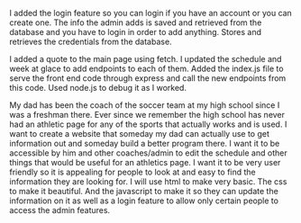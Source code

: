 I added the login feature so you can login if you have an account or you can create one. The info the admin adds is saved and retrieved from the database and you have to login in order to add anything. Stores and retrieves the credentials from the database.


I added a quote to the main page using fetch. I updated the schedule and week at glace to add endpoints to each of them. Added the index.js file to serve the front end code through express and call the new endpoints from this code. Used node.js to debug it as I worked. 



My dad has been the coach of the soccer team at my high school since I was a freshman there. Ever since we remember the high school has never had an athletic page for any of the sports that actually works and is used. I want to create a website that someday my dad can actually use to get information out and someday build a better program there. I want it to be accessible by him and other coaches/admin to edit the schedule and other things that would be useful for an athletics page. I want it to be very user friendly so it is appealing for people to look at and easy to find the information they are looking for. I will use html to make very basic. The css to make it beautiful. And the javascript to make it so they can update the information on it as well as a login feature to allow only certain people to access the admin features.
